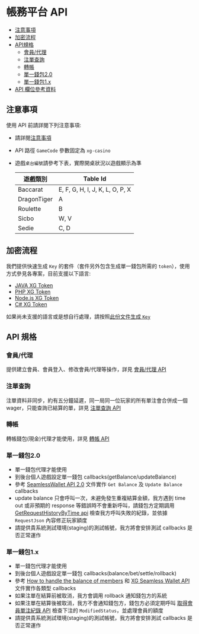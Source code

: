 # 帳務平台 API

- [注意事項](#注意事項)
- [加密流程](#加密流程)
- [API規格](#API規格) 
    - [會員/代理](#會員/代理)
    - [注單查詢](#注單查詢)
    - [轉帳](#轉帳)
    - [單一錢包2.0](#單一錢包2.0)
    - [單一錢包1.x](#單一錢包1.x)
- [API 欄位參考資料](../reference-cht.md)

## 注意事項

使用 API 前請詳閱下列注意事項:

- 請詳閱[注意事項](../notice-cht.md)
- API 路徑 `GameCode` 參數固定為 `xg-casino`
- 遊戲`桌台編號`請參考下表，實際開桌狀況以遊戲顯示為準

    | 遊戲類別 | Table Id  |
    | --- | --- |
    | Baccarat | E, F, G, H, I, J, K, L, O, P, X |
    | DragonTiger | A |  
    | Roulette | B |  
    | Sicbo | W, V |  
    | Sedie | C, D |

## 加密流程

我們提供快速生成 `Key` 的套件（套件另外包含生成單一錢包所需的 `token`），使用方式參見各專案，目前支援以下語言:

- [JAVA XG Token](https://gitlab.kaixi.cc/api-libaray/java-xg-token)
- [PHP XG Token](https://gitlab.kaixi.cc/api-libaray/php-xg-token)
- [Node.js XG Token](https://gitlab.kaixi.cc/api-libaray/js-xg-token)
- [C# XG Token](https://gitlab.kaixi.cc/api-libaray/csharp-xg-token)

如果尚未支援的語言或是想自行處理，請按照[此份文件生成 `Key`](../encryption-cht.md)

## API 規格 

### 會員/代理

提供建立會員、會員登入、修改會員/代理等操作，詳見 [會員/代理 API](https://staging-agent.jetcafe.life/swagger/public/index.html#/%E6%9C%83%E5%93%A1%2F%E4%BB%A3%E7%90%86)

### 注單查詢

注單資料非同步，約有五分鐘延遲，同一局同一位玩家的所有單注會合併成一個 wager，只能查詢已結算的單，詳見 [注單查詢 API](https://staging-agent.jetcafe.life/swagger/public/index.html#/%E6%B3%A8%E5%96%AE%E6%9F%A5%E8%A9%A2)

### 轉帳

轉帳錢包(現金)代理才能使用，詳見 [轉帳 API](https://staging-agent.jetcafe.life/swagger/public/index.html#/%E8%BD%89%E5%B8%B3)

### 單一錢包2.0

- 單一錢包代理才能使用
- 到後台個人遊戲設定單一錢包 callbacks(getBalance/updateBalance)
- 參考 [SeamlessWallet API 2.0](../../SeamlessWalletAPI2.0/SeamlessWalletAPI-2.0.md) 文件實作 `Get Balance` 及 `Update Balance` callbacks
- update balance 只會呼叫一次，未避免發生重複結算金額，我方遇到 time out 或非預期的 response 等錯誤時不會重新呼叫，請錢包方定期調用 [GetRequestHistoryByTime api](https://staging-agent.jetcafe.life/swagger/public/index.html#/%E5%96%AE%E4%B8%80%E9%8C%A2%E5%8C%852.0/post_api_keno_api__GameCode__GetRequestHistoryByTime) 檢查我方呼叫失敗的紀錄，並依據 `RequestJson` 內容修正玩家額度
- 請提供貴系統測試環境(staging)的測試帳號，我方將會安排測試 callbacks 是否正常運作

### 單一錢包1.x

- 單一錢包代理才能使用
- 到後台個人遊戲設定單一錢包 callbacks(balance/bet/settle/rollback)
- 參考 [How to handle the balance of members](../../SeamlessWalletAPI1.x/handle-balance.md) 和 [XG Seamless Wallet API](https://app.swaggerhub.com/apis/x-gaming-bet/xg-seamless_wallet_api/1.1) 文件實作各類型 callbacks
- 如果注單在結算前被取消，我方會調用 rollback 通知錢包方的系統
- 如果注單在結算後被取消，我方不會通知錢包方，錢包方必須定期呼叫 [取得會員單注紀錄 API](https://staging-agent.jetcafe.life/swagger/public/index.html#/%E5%96%AE%E4%B8%80%E9%8C%A2%E5%8C%851.x/post_api_keno_api__GameCode__GetReplenishmentByTime) 檢查下注的 `ModifiedStatus`，並處理會員的額度
- 請提供貴系統測試環境(staging)的測試帳號，我方將會安排測試 callbacks 是否正常運作